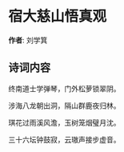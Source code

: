 # 宿大慈山悟真观

**作者**: 刘学箕

## 诗词内容

终南道士学弹琴，门外松萝锁翠阴。

涉海八龙朝出洞，隔山群鹿夜归林。

琪花过雨溪风澹，玉树笼烟璧月沈。

三十六坛钟鼓寂，云璈声接步虚音。

